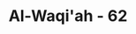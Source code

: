 ---
title: "Al-Waqi'ah - 62"
no: 62
arabic_no: ٦٢
ayah: وَلَقَدْ عَلِمْتُمُ النَّشْاَةَ الْاُوْلٰى فَلَوْلَا تَذَكَّرُوْنَ 
translation: "Dan sungguh, kamu telah tahu penciptaan yang pertama, mengapa kamu tidak mengambil pelajaran?"
tafsir: "Ayat ini menjelaskan bahwa sesungguhnya manusia itu mengetahui bahwa Allah-lah yang menciptakan mereka dari semula dari sejak tidak ada, dan tidak pernah menjadi sebutan sebelumnya. Cobalah mereka pikirkan dan renungkan bahwa Allah yang Mahakuasa menciptakan mereka pada penciptaan yang pertama, tentunya Ia Mahakuasa menciptakan mereka lagi pada penciptaan yang kedua, yakni bahwa Allah Mahakuasa menghidupkan mereka dari tulang-belulang, yang sekian lamanya berada di alam kubur, Allah Mahakuasa untuk menghidupkan kembali seperti keadaan sebelum mati. Bahkan dinyatakan dalam ayat lain bahwa menghidupkan orang yang telah mati dari kuburnya itu lebih mudah daripada menciptakannya pada pertama kali, sebagaimana firman-Nya: \n\nDan Dialah yang memulai penciptaan, kemudian mengulanginya kembali, dan itu lebih mudah bagi-Nya. (ar-Rum/30: 27). \n\nDan apakah mereka tidak memperhatikan bagaimana Allah memulai penciptaan (makhluk), kemudian Dia mengulanginya (kembali). Sungguh, yang demikian itu mudah bagi Allah. Katakanlah, \"Berjalanlah di bumi, maka perhatikanlah bagaimana (Allah) memulai penciptaan (makhluk), kemudian Allah menjadikan kejadian yang akhir. Sungguh, Allah Mahakuasa atas segala sesuatu. (al-'Ankabut/29: 19-20)"
---